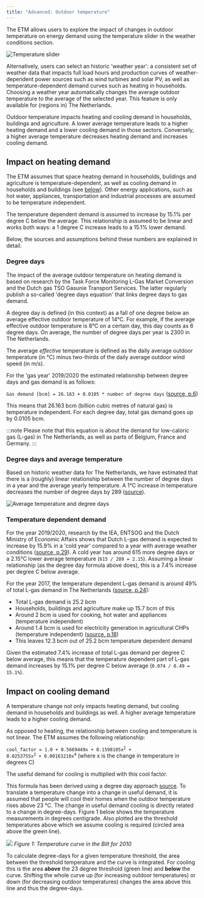 ```yaml
---
title: "Advanced: Outdoor temperature"
---
```


The ETM allows users to explore the impact of changes in outdoor temperature on energy demand using the temperature slider in the weather conditions section.

![Temperature slider](/img/docs/20200526_temperature_slider.png)

Alternatively, users can select an historic 'weather year': a consistent set of weather data that impacts full load hours and production curves of weather-dependent power sources such as wind turbines and solar PV, as well as temperature-dependent demand curves such as heating in households. Choosing a weather year automatically changes the average outdoor temperature to the average of the selected year. This feature is only available for (regions in) The Netherlands.

Outdoor temperature impacts heating and cooling demand in households, buildings and agriculture. A lower average temperature leads to a higher heating demand and a lower cooling demand in those sectors. Conversely, a higher average temperature decreases heating demand and increases cooling demand.

## Impact on heating demand
The ETM assumes that space heating demand in households, buildings and agriculture is temperature-dependent, as well as cooling demand in households and buildings (see [below](#impact-on-cooling-demand)).  Other energy applications, such as hot water, appliances, transportation and industrial processes are assumed to be temperature *in*dependent.

The temperature dependent demand is assumed to increase by 15.1% per degree C below the average. This relationship is assumed to be linear and works both ways: a 1 degree C increase leads to a 15.1% lower demand.

Below, the sources and assumptions behind these numbers are explained in detail.

### Degree days
The impact of the average outdoor temperature on heating demand is based on research by the Task Force Monitoring L-Gas Market Conversion and the Dutch gas TSO Gasunie Transport Services. The latter regularly publish a so-called 'degree days equation' that links degree days to gas demand.

A degree day is defined (in this context) as a fall of one degree below an average effective outdoor temperature of 14°C. For example, if the average effective outdoor temperature is 8°C on a certain day, this day counts as 6 degree days. On average, the number of degree days per year is 2300 in The Netherlands.

The average _effective_ temperature is defined as the daily average outdoor temperature (in °C) minus two-thirds of the daily average outdoor wind speed (in m/s).

For the 'gas year' 2019/2020 the estimated relationship between degree days and gas demand is as follows:

`Gas demand [bcm] = 26.163 + 0.0105 * number of degree days` ([source, p.6](https://refman.energytransitionmodel.com/publications/2116))

This means that 26.163 bcm (billion cubic metres of natural gas) is temperature independent. For each degree day, total gas demand goes up by 0.0105 bcm.

:::note
Please note that this equation is about the demand for low-caloric gas (L-gas) in The Netherlands, as well as parts of Belgium, France and Germany.
:::

### Degree days and average temperature
Based on historic weather data for The Netherlands, we have estimated that there is a (roughly) linear relationship between the number of degree days in a year and the average yearly temperature. A 1°C increase in temperature decreases the number of degree days by 289 ([source](https://refman.energytransitionmodel.com/publications/2117)).

![Average temperature and degree days](/img/docs/20200526_temperature_degree_days.png)

### Temperature dependent demand
For the year 2019/2020, research by the IEA, ENTSOG and the Dutch Ministry of Economic Affairs shows that Dutch L-gas demand is expected to increase by 15.9% in a 'cold year' compared to a year with average weather conditions ([source, p.29](https://refman.energytransitionmodel.com/publications/2113)). A cold year has around 615 more degree days or a 2.15°C lower average temperature (`615 / 289 = 2.15`). Assuming a linear relationship (as the degree day formula above does), this is a 7.4% increase per degree C below average.


For the year 2017, the temperature dependent L-gas demand is around 49% of total L-gas demand in The Netherlands ([source, p.24](https://refman.energytransitionmodel.com/publications/2114)):
 * Total L-gas demand is 25.2 bcm
 * Households, buildings and agriculture make up 15.7 bcm of this
 * Around 2 bcm is used for cooking, hot water and appliances (temperature independent)
 * Around 1.4 bcm is used for electricity generation in agricultural CHPs (temperature independent) ([source, p.18](https://refman.energytransitionmodel.com/publications/2115))
 * This leaves 12.3 bcm out of 25.2 bcm temperature dependent demand

 Given the estimated 7.4% increase of total L-gas demand per degree C below average, this means that the temperature dependent part of L-gas demand increases by 15.1% per degree C below average (`0.074 / 0.49 = 15.1%`).


## Impact on cooling demand
A temperature change not only impacts heating demand, but cooling demand in households and buildings as well. A higher average temperature leads to a higher cooling demand.

As opposed to heating, the relationship between cooling and temperature is not linear. The ETM assumes the following relationship:

<code>cool_factor = 1.0 + 0.5669449x + 0.1598105x<sup>2</sup> + 0.0253755x<sup>3</sup> + 0.00163210x<sup>4</sup></code> (where x is the change in temperature in degrees C)

The useful demand for cooling is multiplied with this cool factor.

This formula has been derived using a degree day approach [source](http://en.wikipedia.org/wiki/Degree_day).
To translate a temperature change into a change in useful demand, it is assumed that people will cool their homes when the outdoor temperature rises above 23 °C. The change in useful demand cooling is directly related to a change in degree-days. Figure 1 below shows the temperature measurements in degrees centigrade. Also plotted are the threshold temperatures above which we assume cooling is required (circled area above the green line).

![](/img/docs/Degree_days_shaded.png)
*Figure 1: Temperature curve in the Bilt for 2010*

To calculate degree-days for a given temperature threshold, the area between the threshold temperature and the curve is integrated. For cooling this is the area **above** the 23 degree threshold (green line) and **below** the curve. Shifting the whole curve up (for increasing outdoor temperatures) or down (for decreasing outdoor temperatures) changes the area above this line and thus the degree-days.
